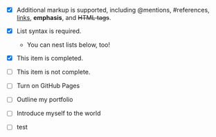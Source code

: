 - [x] Additional markup is supported, including @mentions, #references, [links](url), **emphasis**, and <del>HTML tags</del>.

- [x] List syntax is required.

  - You can nest lists below, too!

- [x] This item is completed.

- [ ] This item is not complete.

- [ ] Turn on GitHub Pages

- [ ] Outline my portfolio

- [ ] Introduce myself to the world
- [ ] test 


























